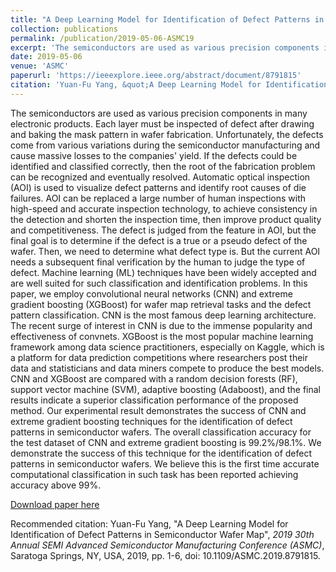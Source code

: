 ```yaml
---
title: "A Deep Learning Model for Identification of Defect Patterns in Semiconductor Wafer Map"
collection: publications
permalink: /publication/2019-05-06-ASMC19
excerpt: 'The semiconductors are used as various precision components in many electronic products. Each layer must be inspected of defect after drawing and baking the mask pattern in wafer fabrication. Unfortunately, the defects come from various variations during the semiconductor manufacturing and cause massive losses to the companies&apos; yield. If the defects could be identified and classified correctly, then the root of the fabrication problem can be recognized and eventually resolved. Automatic optical inspection (AOI) is used to visualize defect patterns and identify root causes of die failures. AOI can be replaced a large number of human inspections with high-speed and accurate inspection technology, to achieve consistency in the detection and shorten the inspection time, then improve product quality and competitiveness. The defect is judged from the feature in AOI, but the final goal is to determine if the defect is a true or a pseudo defect of the wafer. Then, we need to determine what defect type is. But the current AOI needs a subsequent final verification by the human to judge the type of defect. Machine learning (ML) techniques have been widely accepted and are well suited for such classification and identification problems. In this paper, we employ convolutional neural networks (CNN) and extreme gradient boosting (XGBoost) for wafer map retrieval tasks and the defect pattern classification. CNN is the most famous deep learning architecture. The recent surge of interest in CNN is due to the immense popularity and effectiveness of convnets. XGBoost is the most popular machine learning framework among data science practitioners, especially on Kaggle, which is a platform for data prediction competitions where researchers post their data and statisticians and data miners compete to produce the best models. CNN and XGBoost are compared with a random decision forests (RF), support vector machine (SVM), adaptive boosting (Adaboost), and the final results indicate a superior classification performance of the proposed method. Our experimental result demonstrates the success of CNN and extreme gradient boosting techniques for the identification of defect patterns in semiconductor wafers. The overall classification accuracy for the test dataset of CNN and extreme gradient boosting is 99.2%/98.1%. We demonstrate the success of this technique for the identification of defect patterns in semiconductor wafers. We believe this is the first time accurate computational classification in such task has been reported achieving accuracy above 99%.'
date: 2019-05-06
venue: 'ASMC'
paperurl: 'https://ieeexplore.ieee.org/abstract/document/8791815'
citation: 'Yuan-Fu Yang, &quot;A Deep Learning Model for Identification of Defect Patterns in Semiconductor Wafer Map&quot;, <i>2019 30th Annual SEMI Advanced Semiconductor Manufacturing Conference (ASMC)</i>, Saratoga Springs, NY, USA, 2019, pp. 1-6, doi: 10.1109/ASMC.2019.8791815.'
---
```

The semiconductors are used as various precision components in many electronic products. Each layer must be inspected of defect after drawing and baking the mask pattern in wafer fabrication. Unfortunately, the defects come from various variations during the semiconductor manufacturing and cause massive losses to the companies&apos; yield. If the defects could be identified and classified correctly, then the root of the fabrication problem can be recognized and eventually resolved. Automatic optical inspection (AOI) is used to visualize defect patterns and identify root causes of die failures. AOI can be replaced a large number of human inspections with high-speed and accurate inspection technology, to achieve consistency in the detection and shorten the inspection time, then improve product quality and competitiveness. The defect is judged from the feature in AOI, but the final goal is to determine if the defect is a true or a pseudo defect of the wafer. Then, we need to determine what defect type is. But the current AOI needs a subsequent final verification by the human to judge the type of defect. Machine learning (ML) techniques have been widely accepted and are well suited for such classification and identification problems. In this paper, we employ convolutional neural networks (CNN) and extreme gradient boosting (XGBoost) for wafer map retrieval tasks and the defect pattern classification. CNN is the most famous deep learning architecture. The recent surge of interest in CNN is due to the immense popularity and effectiveness of convnets. XGBoost is the most popular machine learning framework among data science practitioners, especially on Kaggle, which is a platform for data prediction competitions where researchers post their data and statisticians and data miners compete to produce the best models. CNN and XGBoost are compared with a random decision forests (RF), support vector machine (SVM), adaptive boosting (Adaboost), and the final results indicate a superior classification performance of the proposed method. Our experimental result demonstrates the success of CNN and extreme gradient boosting techniques for the identification of defect patterns in semiconductor wafers. The overall classification accuracy for the test dataset of CNN and extreme gradient boosting is 99.2%/98.1%. We demonstrate the success of this technique for the identification of defect patterns in semiconductor wafers. We believe this is the first time accurate computational classification in such task has been reported achieving accuracy above 99%.

[Download paper here](https://ieeexplore.ieee.org/abstract/document/8791815)

Recommended citation: Yuan-Fu Yang, "A Deep Learning Model for Identification of Defect Patterns in Semiconductor Wafer Map", <i>2019 30th Annual SEMI Advanced Semiconductor Manufacturing Conference (ASMC)</i>, Saratoga Springs, NY, USA, 2019, pp. 1-6, doi: 10.1109/ASMC.2019.8791815.